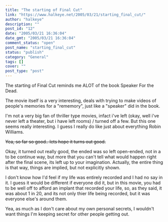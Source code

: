 ```yaml
---
title: "The starting of Final Cut"
link: "https://www.halkeye.net/2005/03/21/starting_final_cut/"
author: "halkeye"
description: ""
post_id: "12"
date: "2005/03/21 16:36:04"
date_gmt: "2005/03/21 16:36:04"
comment_status: "open"
post_name: "starting_final_cut"
status: "publish"
category: "General"
tags: []
cover: ""
post_type: "post"
---
```


The starting of Final Cut reminds me ALOT of the book Speaker For the Dead.

The movie itself is a very interesting, deals with trying to make videos of people's memories for a "rememory", just like a "speaker" did in the book.

I'm not a very big fan of thriller type movies, infact i've left (okay, well i've never left a theater, but i have left rooms) / turned off a few. But this one seems really interesting. I guess I really do like just about everything Robin Williams.

<s>Yea, so far so good.. lets hope it turns out good.</s>

Okay, it turned out really good, the ended was so left open-ended, not in a to be continue way, but more that you can't tell what would happen right after the final scene, its left up to your imagination. Actually, the entire thing is that way, things are implied, but not explicitly shown.

I don't know how I'd feel if my life was entirely recorded and I had no say in it. I guess it would be different if everyone did it, but in this movie, you had to be well off to afford an implant that recorded your life, so, as they said, it was about 1 in 20, and its not only thier life being recorded, but it was everyone else's around them.

Yea, as much as I don't care about my own personal secrets, I wouldn't want things I'm keeping secret for other people getting out.